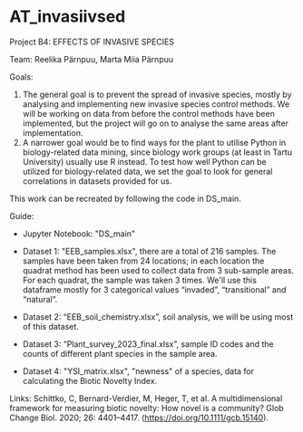 # AT_invasiivsed
Project B4: EFFECTS OF INVASIVE SPECIES 

Team:  Reelika Pärnpuu, Marta Miia Pärnpuu

Goals: 
1. The general goal is to prevent the spread of invasive species, mostly by analysing
and implementing new invasive species control methods. We will be working on data from
before the control methods have been implemented, but the project will go on to analyse the
same areas after implementation. 
2. A narrower goal would be to find ways for the plant to utilise Python in biology-related data mining, since biology work groups (at least in Tartu University) usually use R instead. To test how well Python can be utilized for biology-related data, we set the goal to look for general correlations in datasets provided for us.

This work can be recreated by following the code in DS_main.


Guide:

* Jupyter Notebook: "DS_main"

* Dataset 1: "EEB_samples.xlsx", there are a total of 216 samples. The samples have been taken from 24 locations; in each location the quadrat method has been used to collect data from 3 sub-sample areas. For each quadrat, the sample was taken 3 times. We'll use this dataframe 
mostly for 3 categorical values “invaded”, “transitional” and “natural”.

* Dataset 2: “EEB_soil_chemistry.xlsx”, soil analysis, we will be using most of this dataset.

* Dataset 3: “Plant_survey_2023_final.xlsx”, sample ID codes and the counts of different plant species in the sample area.

* Dataset 4: "YSI_matrix.xlsx", "newness" of a species, data for calculating the Biotic Novelty Index.


Links:
Schittko, C, Bernard-Verdier, M, Heger, T, et al. A multidimensional framework for measuring biotic novelty: How novel is a community? Glob Change Biol. 2020; 26: 4401–4417. (https://doi.org/10.1111/gcb.15140). 
